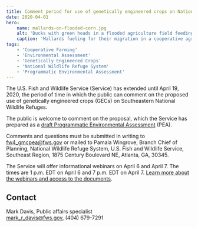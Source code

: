 ```yaml
---
title: Comment period for use of genetically engineered crops on National Wildlife Refuges extended
date: 2020-04-01
hero:
    name: mallards-on-flooded-corn.jpg
    alt: 'Ducks with green heads in a flooded agriculture field feeding on corn with thousands more ducks flying overhead.'
    caption: 'Mallards fueling for their migration in a cooperative agriculture field. Photo by USFWS.'
tags:
    - 'Cooperative Farming'
    - 'Environmental Assessment'
    - 'Genetically Engineered Crops'
    - 'National Wildlife Refuge System'
    - 'Programmatic Environmental Assessment'
---
```


The U.S. Fish and Wildlife Service (Service) has extended until April 19, 2020, the period of time in which the public can comment on the proposed use of genetically engineered crops (GECs) on Southeastern National Wildlife Refuges.

The public is welcome to comment on the proposal, which the Service has prepared as a [draft Programmatic Environmental Assessment](https://ecos.fws.gov/ServCat/Reference/Profile/115747) (PEA).

Comments and questions must be submitted in writing to fw4_gmcpea@fws.gov or mailed to Pamala Wingrove, Branch Chief of Planning, National Wildlife Refuge System, U.S. Fish and Wildlife Service, Southeast Region, 1875 Century Boulevard NE, Atlanta, GA, 30345.

The Service will offer informational webinars on April 6 and April 7. The times are 1 p.m. EDT on April 6 and 7 p.m. EDT on April 7. [Learn more about the webinars and access to the documents](https://sites.google.com/site/fwsregion4gmcpeis/home).

## Contact

Mark Davis, Public affairs specialist  
[mark_r_davis@fws.gov](mailto:mark_r_davis@fws.gov), (404) 679-7291